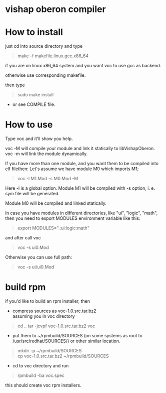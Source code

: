 
vishap oberon compiler
======================

How to install
==============

just cd into source directory and type

>make -f makefile.linux.gcc.x86_64

if you are on linux x86_64 system and you want voc to use gcc as backend.

otherwise use corresponding makefile.

then type

>sudo make install

- or see COMPILE file.

How to use
==========

Type voc and it'll show you help.

voc -M will compile your module and link it statically to libVishapOberon.
voc -m will link the module dynamically.

If you have more than one module, and you want them to be compiled into elf filethen:
Let's assume we have module M0 which imports M1;

>voc -l M1.Mod -s M0.Mod -M

Here -l is a global option.
Module M1 will be compiled with -s option, i. e. sym file will be generated.

Module M0 will be compiled and linked statically.

In case you have modules in different directories, like "ui", "logic", "math", then you need to export MODULES environment variable like this:

>export MODULES=".:ui:logic:math"

and after call voc

>voc -s ui0.Mod

Otherwise you can use full path:

>voc -s ui/ui0.Mod

build rpm
=========

if you'd like to build an rpm installer, then

* compress sources as voc-1.0.src.tar.bz2  
  assuming you in voc directory
> cd ..
> tar -jcvpf voc-1.0.src.tar.bz2 voc
* put them to ~/rpmbuild/SOURCES (on some systems as root to /usr/src/redhat/SOURCES/) or other similar location.  
> mkdir -p ~/rpmbuild/SOURCES  
> cp voc-1.0.src.tar.bz2 ~/rpmbuild/SOURCES  
* cd to voc directory and run  
> rpmbuild -ba voc.spec

this should create voc rpm installers.

